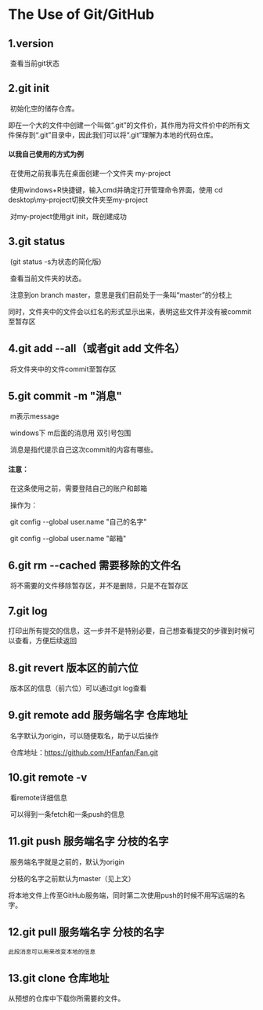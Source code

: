 # The Use of Git/GitHub

## 1.version

​	查看当前git状态

## 2.git init

​	初始化空的储存仓库。

​	即在一个大的文件中创建一个叫做“.git”的文件价，其作用为将文件价中的所有文件保存到“.git”目录中，因此我们可以将“.git”理解为本地的代码仓库。

#### 以我自己使用的方式为例

​	在使用之前我事先在桌面创建一个文件夹 my-project

​	使用windows+R快捷键，输入cmd并确定打开管理命令界面，使用 cd desktop\my-project切换文件夹至my-project

​	对my-project使用git init，既创建成功

## 3.git status

​	(git status -s为状态的简化版)

​	查看当前文件夹的状态。

​	注意到on branch master，意思是我们目前处于一条叫“master”的分枝上

​	同时，文件夹中的文件会以红名的形式显示出来，表明这些文件并没有被commit至暂存区

## 4.git add --all（或者git add 文件名）

​	将文件夹中的文件commit至暂存区

## 5.git commit -m "消息"

​	m表示message

​	windows下 m后面的消息用 双引号包围

​	消息是指代提示自己这次commit的内容有哪些。

#### 注意：

​	在这条使用之前，需要登陆自己的账户和邮箱

​	操作为：

​		git config --global user.name "自己的名字"

​		git config --global user.name "邮箱"

## 6.git rm --cached 需要移除的文件名

​	将不需要的文件移除暂存区，并不是删除，只是不在暂存区

## 7.git log

​	打印出所有提交的信息，这一步并不是特别必要，自己想查看提交的步骤到时候可以查看，方便后续返回

## 8.git revert 版本区的前六位

​	版本区的信息（前六位）可以通过git log查看

## 9.git remote add 服务端名字 仓库地址

​	名字默认为origin，可以随便取名，助于以后操作

​	仓库地址：https://github.com/HFanfan/Fan.git

## 10.git remote -v

​	看remote详细信息

​	可以得到一条fetch和一条push的信息

## 11.git push 服务端名字 分枝的名字

​	服务端名字就是之前的，默认为origin

​	分枝的名字之前默认为master（见上文）

​	将本地文件上传至GitHub服务端，同时第二次使用push的时候不用写远端的名字。

## 12.git pull 服务端名字 分枝的名字
    此段消息可以用来改变本地的信息

## 13.git clone 仓库地址

从预想的仓库中下载你所需要的文件。